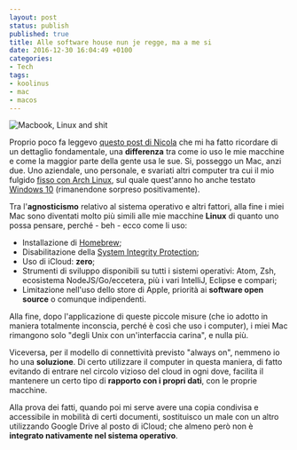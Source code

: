 ```yaml
---
layout: post
status: publish
published: true
title: Alle software house nun je regge, ma a me si
date: 2016-12-30 16:04:49 +0100
categories:
- Tech
tags:
- koolinus
- mac
- macos
---
```


![Macbook, Linux and shit](https://gitlab.com/dottorblaster/blog-images/raw/master/images/macbook_bw_sample.jpg)

Proprio poco fa leggevo [questo post di Nicola](https://koolinus.net/blog/2016/12/alle-software-house-nun-je-regge-la-pompa/) che mi ha fatto ricordare di un dettaglio fondamentale, una **differenza** tra come io uso le mie macchine e come la maggior parte della gente usa le sue. Si, posseggo un Mac, anzi due. Uno aziendale, uno personale, e svariati altri computer tra cui il mio fulgido [fisso con Arch Linux](http://dottorblaster.it/2016/09/gnome-shell-dopo-tanto-tempo/), sul quale quest'anno ho anche testato [Windows 10](http://dottorblaster.it/2016/08/macos-resta-al-palo-windows-10-mi-stupisce/) (rimanendone sorpreso positivamente).

Tra l'**agnosticismo** relativo al sistema operativo e altri fattori, alla fine i miei Mac sono diventati molto più simili alle mie macchine **Linux** di quanto uno possa pensare, perché - beh - ecco come li uso:

- Installazione di [Homebrew](http://brew.sh/index_it.html);
- Disabilitazione della [System Integrity Protection](https://en.wikipedia.org/wiki/System_Integrity_Protection);
- Uso di iCloud: **zero**;
- Strumenti di sviluppo disponibili su tutti i sistemi operativi: Atom, Zsh, ecosistema NodeJS/Go/eccetera, più i vari IntelliJ, Eclipse e compari;
- Limitazione nell'uso dello store di Apple, priorità ai **software open source** o comunque indipendenti.

Alla fine, dopo l'applicazione di queste piccole misure (che io adotto in maniera totalmente inconscia, perché è così che uso i computer), i miei Mac rimangono solo "degli Unix con un'interfaccia carina", e nulla più.

Viceversa, per il modello di connettività previsto "always on", nemmeno io ho una **soluzione**. Di certo utilizzare il computer in questa maniera, di fatto evitando di entrare nel circolo vizioso del cloud in ogni dove, facilita il mantenere un certo tipo di **rapporto con i propri dati**, con le proprie macchine.

Alla prova dei fatti, quando poi mi serve avere una copia condivisa e accessibile in mobilità di certi documenti, sostituisco un male con un altro utilizzando Google Drive al posto di iCloud; che almeno però non è **integrato nativamente nel sistema operativo**.

